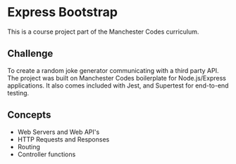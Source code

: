 # Express Bootstrap

This is a course project part of the Manchester Codes curriculum.

## Challenge
To create a random joke generator communicating with a third party API. The project was built on Manchester Codes boilerplate for Node.js/Express applications. It also comes included with Jest, and Supertest for end-to-end testing.

## Concepts

* Web Servers and Web API's
* HTTP Requests and Responses
* Routing
* Controller functions

